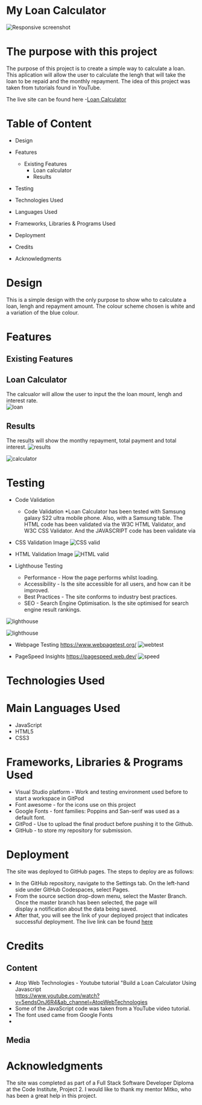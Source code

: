 # My Loan Calculator
![Responsive screenshot](/asset/images/readme-images/responsiveloan.png)
# The purpose with this project
The purpose of this project is to create a simple way to calculate a loan. 
This aplication will allow the user  to calculate the lengh that will take the loan to be repaid and the monthly repayment. 
The idea of this project was taken from tutorials found in YouTube. 

The live site can be found here -[Loan Calculator](https://rhogand.github.io/LoanCalculator/)
# Table of Content
* Design
* Features
    * Existing Features
        * Loan calculator
        * Results
           
* Testing
* Technologies Used
* Languages Used
* Frameworks, Libraries & Programs Used
* Deployment
* Credits
* Acknowledgments
# Design 

This is a simple design with the only purpose to show who to calculate a loan, lengh and repayment amount.
The colour scheme chosen is white and a variation of the blue colour.
# Features
## Existing Features

## Loan Calculator
The calcualor will allow the user to input the the loan mount, lengh and interest rate.  
![loan](/asset/images/readme-images/loan%20.png)
## Results
The results will show the monthy repayment, total payment and total interest.
![results](/asset/images/readme-images/loan%20cal-res.png)

![calculator](/asset/images/readme-images/loan%20calculator.png)

# Testing

* Code Validation
   * Code Validation *Loan Calculator has been tested with Samsung galaxy S22 ultra mobile phone. Also, with a Samsung table. The HTML 
    code has been validated via the W3C HTML Validator, and W3C CSS Validator. And the JAVASCRIPT code has been validate via 

* CSS Validation Image
![CSS valid](/asset/images/readme-images/CSSValidation.png  )
* HTML Validation Image
![HTML valid](/asset/images/readme-images/HTMLlvalidation.png)

* Lighthouse Testing
    * Performance - How the page performs whilst  loading.
    * Accessibility - Is the site accessible for all users, and how can it be improved.
    * Best Practices - The site conforms to industry best practices.
    * SEO - Search Engine Optimisation. Is the site optimised for search engine result rankings.

 ![lighthouse](/asset/images/readme-images/lighthouse.png)   

 ![lighthouse](/asset/images/readme-images/lighthouse2.png)   

 * Webpage Testing https://www.webpagetest.org/
      ![webtest](/asset/images/readme-images/perfomance.png)
     
 * PageSpeed Insights https://pagespeed.web.dev/
    ![speed](/asset/images/readme-images/speeddesktop.png)
    

# Technologies Used
# Main Languages Used
* JavaScript
* HTML5
* CSS3

# Frameworks, Libraries & Programs Used
* Visual Studio platform - Work and testing environment used before to start a workspace in GitPod 
* Font awesome - for the icons use on this project
* Google Fonts - font families:  Poppins and San-serif was used as a default font.
* GitPod - Use to upload the final product before pushing it to the Github.
* GitHub - to store my repository for submission.
 
# Deployment
The site was deployed to GitHub pages. The steps to deploy are as follows:

*  In the GitHub repository, navigate to the Settings tab. On the left-hand side under GitHub Codespaces, select Pages.
*  From the source section drop-down menu, select the Master Branch. Once the master branch has been selected, the page will     
   display a notification about the data being saved. 
*  After that, you will see the link of your deployed project that indicates successful deployment.
The live link can be found [here](https://rhogand.github.io/LoanCalculator/)
# Credits
## Content
 * Atop Web Technologies - Youtube tutorial "Build a Loan Calculator Using Javascript   
   https://www.youtube.com/watch?v=5endsOnJ6R4&ab_channel=AtopWebTechnologies
 * Some of the JavaScript code was taken from a YouTube video tutorial.
 * The font used came from Google Fonts
 * 
 ## Media
 

 # Acknowledgments
The site was completed as part of a Full Stack Software Developer Diploma at the Code Institute, Project 2. 
I would like to thank my mentor Mitko, who has been a great help in this project. 

